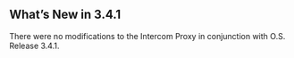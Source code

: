 
## What’s New in 3.4.1

There were no modifications to the Intercom Proxy in conjunction with O.S. Release 3.4.1.
